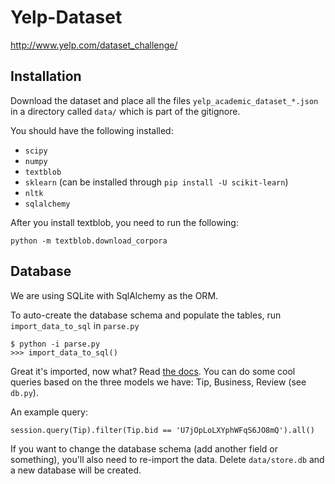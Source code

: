 Yelp-Dataset
============

http://www.yelp.com/dataset_challenge/

## Installation
Download the dataset and place all the files `yelp_academic_dataset_*.json` in a directory called `data/` which is part of the gitignore.

You should have the following installed:

- `scipy`
- `numpy`
- `textblob`
- `sklearn` (can be installed through `pip install -U scikit-learn`)
- `nltk`
- `sqlalchemy`

After you install textblob, you need to run the following:

    python -m textblob.download_corpora

## Database
We are using SQLite with SqlAlchemy as the ORM.

To auto-create the database schema and populate the tables, run `import_data_to_sql` in `parse.py`

    $ python -i parse.py
    >>> import_data_to_sql()

Great it's imported, now what? Read [the docs](http://docs.sqlalchemy.org/en/rel_0_9/orm/tutorial.html#querying). You can do some cool queries based on the three models we have: Tip, Business, Review (see `db.py`).

An example query:

    session.query(Tip).filter(Tip.bid == 'U7jOpLoLXYphWFqS6JO8mQ').all()

If you want to change the database schema (add another field or something), you'll also need to re-import the data. Delete `data/store.db` and a new database will be created.
